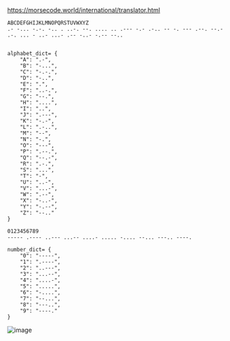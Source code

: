 https://morsecode.world/international/translator.html

```
ABCDEFGHIJKLMNOPQRSTUVWXYZ
.- -... -.-. -.. . ..-. --. .... .. .--- -.- .-.. -- -. --- .--. --.- .-. ... - ..- ...- .-- -..- -.-- --..


alphabet_dict= {
	"A": ".-",
	"B": "-...",
	"C": "-.-.",
	"D": "-..",
	"E": ".",
	"F": "..-.",
	"G": "--.",
	"H": "....",
	"I": "..",
	"J": ".---",
	"K": "-.-",
	"L": ".-..",
	"M": "--",
	"N": "-.",
	"O": "---",
	"P": ".--.",
	"Q": "--.-",
	"R": ".-.",
	"S": "...",
	"T": "-",
	"U": "..-",
	"V": "...-",
	"W": ".--",
	"X": "-..-",
	"Y": "-.--",
	"Z": "--.."
}

0123456789
----- .---- ..--- ...-- ....- ..... -.... --... ---.. ----.

number_dict= {
	"0": "-----",
	"1": ".----",
	"2": "..---",
	"3": "...--",
	"4": "....-",
	"5": ".....",
	"6": "-....",
	"7": "--...",
	"8": "---..",
	"9": "----."
}

```

![image](https://github.com/e2eSolutionArchitect/RaspberryPi/assets/62712515/33f8415c-144b-4c2d-a494-c4a75a114a23)

